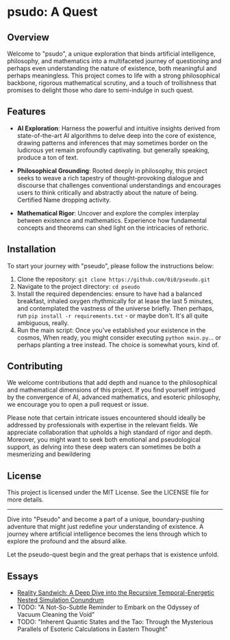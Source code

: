 # psudo: A Quest

## Overview

Welcome to "psudo", a unique exploration that binds artificial intelligence, philosophy, and mathematics into a multifaceted journey of questioning and perhaps even understanding the nature of existence, both meaningful and perhaps meaningless. This project comes to life with a strong philosophical backbone, rigorous mathematical scrutiny, and a touch of trollishness that promises to delight those who dare to semi-indulge in such quest. 

## Features

- **AI Exploration**: Harness the powerful and intuitive insights derived from state-of-the-art AI algorithms to delve deep into the core of existence, drawing patterns and inferences that may sometimes border on the ludicrous yet remain profoundly captivating. but generally speaking, produce a ton of text.

- **Philosophical Grounding**: Rooted deeply in philosophy, this project seeks to weave a rich tapestry of thought-provoking dialogue and discourse that challenges conventional understandings and encourages users to think critically and abstractly about the nature of being.
Certified Name dropping activity.

- **Mathematical Rigor**: Uncover and explore the complex interplay between existence and mathematics. Experience how fundamental concepts and theorems can shed light on the intricacies of rethoric.

## Installation

To start your journey with "pseudo", please follow the instructions below:

1. Clone the repository: `git clone https://github.com/0i0/pseudo.git`
2. Navigate to the project directory: `cd pseudo`
3. Install the required dependencies: ensure to have had a balanced breakfast, inhaled oxygen rhythmically for at lease the last 5 minutes, and contemplated the vastness of the universe briefly. Then perhaps, run `pip install -r requirements.txt` - or maybe don't. It's all quite ambiguous, really.
4. Run the main script: Once you've established your existence in the cosmos, When ready, you might consider executing `python main.py`... or perhaps planting a tree instead. The choice is somewhat yours, kind of.




## Contributing

We welcome contributions that add depth and nuance to the philosophical and mathematical dimensions of this project. If you find yourself intrigued by the convergence of AI, advanced mathematics, and esoteric philosophy, we encourage you to open a pull request or issue.

Please note that certain intricate issues encountered should ideally be addressed by professionals with expertise in the relevant fields. We appreciate collaboration that upholds a high standard of rigor and depth. Moreover, you might want to seek both emotional and pseudological support, as delving into these deep waters can sometimes be both a mesmerizing and bewildering

## License

This project is licensed under the MIT License. See the LICENSE file for more details.

---

Dive into "Pseudo" and become a part of a unique, boundary-pushing adventure that might just redefine your understanding of existence. A journey where artificial intelligence becomes the lens through which to explore the profound and the absurd alike. 

Let the pseudo-quest begin and the great perhaps that is existence unfold.


## Essays

- [Reality Sandwich: A Deep Dive into the Recursive Temporal-Energetic Nested Simulation Conundrum](./essays/Reality_Sandwich.md)
- TODO: "A Not-So-Subtle Reminder to Embark on the Odyssey of Vacuum Cleaning the Void"
- TODO: "Inherent Quantic States and the Tao: Through the Mysterious Parallels of Esoteric Calculations in Eastern Thought"